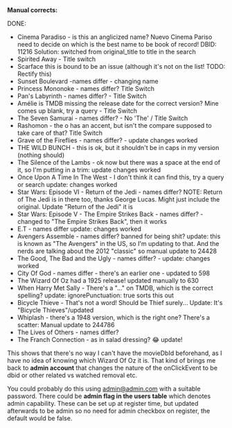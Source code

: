 **Manual corrects:**

DONE:

- Cinema Paradiso - is this an anglicized name? Nuevo Cinema Pariso need to decide on which is the best name to be book of record! DBID: 11216 Solution: switched from original_title to title in the search
- Spirited Away - Title switch
- Scarface this is bound to be an issue (although it's not on the list! TODO: Rectify this)
- Sunset Boulevard -names differ - changing name
- Princess Mononoke - names differ? Title Switch
- Pan's Labyrinth - names differ? - Title Switch
- Amélie is TMDB missing the release date for the correct version? Mine comes up blank, try a query - Title Switch
- The Seven Samurai - names differ? - No 'The' / Title Switch
- Rashomon - the o has an accent, but isn't the compare supposed to take care of that? Title Switch
- Grave of the Fireflies - names differ? - update changes worked
- THE WILD BUNCH - this is ok, but it shouldn't be in caps in my version (nothing should)
- The Silence of the Lambs - ok now but there was a space at the end of it, so I'm putting in a trim: update changes worked
- Once Upon A Time In The West - I don't think it can find this, try a query or search update: changes worked
- Star Wars: Episode VI - Return of the Jedi - names differ? NOTE: Return of The Jedi is in there too, thanks George Lucas. Might just include the original. Update "Return of the Jedi" it is
- Star Wars: Episode V - The Empire Strikes Back - names differ? - changed to "The Empire Strikes Back", then it works
- E.T - names differ update: changes worked
- Avengers Assemble - names differ? banned for being shit? update: this is known as "The Avengers" in the US, so I'm updating to that. And the nerds are talking about the 2012 "classic" so manual update to 24428
- The Good, The Bad and the Ugly - names differ? - update: changes worked
- City Of God - names differ - there's an earlier one - updated to 598
- The Wizard Of Oz had a 1925 release! updated manually to 630
- When Harry Met Sally - There's a "..." on TMDB, which is the correct spelling? update: ignorePunctuation: true sorts this out
- Bicycle Thieve - That's not a word! Should be Thief surely... Update: It's "Bicycle Thieves"/updated
- Whiplash - there's a 1948 version, which is the right one? There's a scatter: Manual update to 244786
- The Lives of Others - names differ?
- The Franch Connection - as in salad dressing? 😂 update!

This shows that there's no way I can't have the movieDbId beforehand, as I have no idea of knowing which Wizard Of Oz it is. That kind of brings me back to **admin account** that changes the nature of the onClickEvent to be dbid or other related vs watched removal etc.

You could probably do this using admin@admin.com with a suitable password. There could be **admin flag in the users table** which denotes admin capability. These can be set up at register time, but updated afterwards to be admin so no need for admin checkbox on register, the default would be false.
